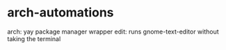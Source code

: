 # arch-automations

arch: yay package manager wrapper
edit: runs gnome-text-editor without taking the terminal
